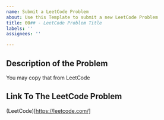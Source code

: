 ```yaml
---
name: Submit a LeetCode Problem
about: Use this Template to submit a new LeetCode Problem
title: 00## - LeetCode Problem Title
labels: ''
assignees: ''

---
```


## Description of the Problem
You may copy that from LeetCode

## Link To The LeetCode Problem
(LeetCode)[https://leetcode.com/]
